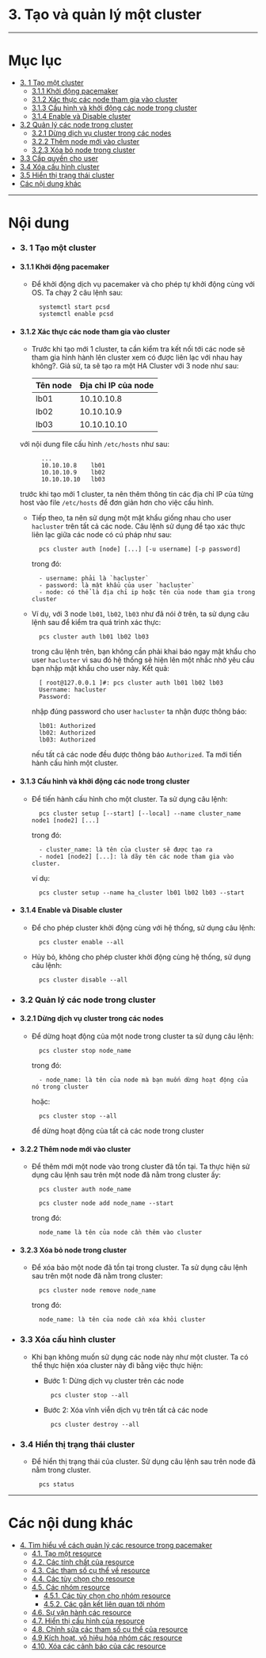 # 3. Tạo và quản lý một cluster


____


# Mục lục

- [3. 1  Tạo một cluster](#create)
	- [3.1.1 Khởi động pacemaker](#start)
	- [3.1.2 Xác thực các node tham gia vào cluster](#authen)
	- [3.1.3 Cấu hình và khởi động các node trong cluster](#cluster-nodes)
	- [3.1.4 Enable và Disable cluster](#ed-services)
- [3.2 Quản lý các node trong cluster](#man-node)
	- [3.2.1 Dừng dịch vụ cluster trong các nodes](#stop-node)
	- [3.2.2 Thêm node mới vào cluster](#add-node)
	- [3.2.3 Xóa bỏ node trong cluster](#rem-node)
- [3.3 Cấp quyền cho user](#permit)
- [3.4 Xóa cấu hình cluster](#rem-config)
- [3.5 Hiển thị trạng thái cluster](#disp-stat)
- [Các nội dung khác](#contents-other)
____


# Nội dung


- ### <a name="create">3. 1  Tạo một cluster</a>
- #### <a name="start">3.1.1 Khởi động pacemaker</a>
	- Để khởi động dịch vụ pacemaker và cho phép tự khởi động cùng với OS. Ta chạy 2 câu lệnh sau:

			systemctl start pcsd
			systemctl enable pcsd

- #### <a name="authen">3.1.2 Xác thực các node tham gia vào cluster</a>

	- Trước khi tạo mới 1 cluster, ta cần kiểm tra kết nối tới các node sẽ tham gia hình hành lên cluster xem có được liên lạc với nhau hay không?. Giả sử, ta sẽ tạo ra một HA Cluster với 3 node như sau:

		| Tên node | Địa chỉ IP của node |
		| ------------- | ------------- |
		| lb01 | 10.10.10.8 |
		| lb02 | 10.10.10.9 |
		| lb03 | 10.10.10.10 |
		
	với nội dung file cấu hình `/etc/hosts` như sau:

			...
			10.10.10.8    lb01
			10.10.10.9    lb02
			10.10.10.10   lb03

	trước khi tạo mới 1 cluster, ta nên thêm thông tin các địa chỉ IP của từng host vào file `/etc/hosts` để đơn giản hơn cho việc cấu hình.

	- Tiếp theo, ta nên sử dụng một mật khẩu giống nhau cho user `hacluster` trên tất cả các node. Câu lệnh sử dụng để tạo xác thực liên lạc giữa các node có cú pháp như sau:

			pcs cluster auth [node] [...] [-u username] [-p password]

		trong đó:

			- username: phải là `hacluster`
			- password: là mật khẩu của user `hacluster`
			- node: có thể là địa chỉ ip hoặc tên của node tham gia trong cluster

	- Ví dụ, với 3 node `lb01`, `lb02`, `lb03` như đã nói ở trên, ta sử dụng câu lệnh sau để kiểm tra quá trình xác thực:

			pcs cluster auth lb01 lb02 lb03

		trong câu lệnh trên, bạn không cần phải khai báo ngay mật khẩu cho user `hacluster` vì sau đó hệ thống sẽ hiện lên một nhắc nhở yêu cầu bạn nhập mật khẩu cho user này. Kết quả: 

			[ root@127.0.0.1 ]#: pcs cluster auth lb01 lb02 lb03
			Username: hacluster
			Password:
		
		nhập đúng password cho user `hacluster` ta nhận được thông báo:

			lb01: Authorized
			lb02: Authorized
			lb03: Authorized

		nếu tất cả các node đều được thông báo `Authorized`. Ta mới tiến hành cấu hình một cluster.

- #### <a name="cluster-nodes">3.1.3 Cấu hình và khởi động các node trong cluster</a>

	- Để tiến hành cấu hình cho một cluster. Ta sử dụng câu lệnh:

			pcs cluster setup [--start] [--local] --name cluster_name node1 [node2] [...]

		trong đó:

			- cluster_name: là tên của cluster sẽ được tạo ra
			- node1 [node2] [...]: là dãy tên các node tham gia vào cluster.

		ví dụ:

			pcs cluster setup --name ha_cluster lb01 lb02 lb03 --start

- #### <a name="ed-services">3.1.4 Enable và Disable cluster</a>

	- Để cho phép cluster khởi động cùng với hệ thống, sử dụng câu lệnh:

			pcs cluster enable --all

	- Hủy bỏ, không cho phép cluster khởi động cùng hệ thống, sử dụng câu lệnh:

			pcs cluster disable --all

- ### <a name="man-node">3.2 Quản lý các node trong cluster</a>
- #### <a name="stop-node">3.2.1 Dừng dịch vụ cluster trong các nodes</a>
	
	- Để dừng hoạt động của một node trong cluster ta sử dụng câu lệnh:

			pcs cluster stop node_name

		trong đó:

			- node_name: là tên của node mà bạn muốn dừng hoạt động của nó trong cluster

		hoặc:

			pcs cluster stop --all

		để dừng hoạt động của tất cả các node trong cluster

- #### <a name="add-node">3.2.2 Thêm node mới vào cluster</a>

	- Để thêm mới một node vào trong cluster đã tồn tại. Ta thực hiện sử dụng câu lệnh sau trên một node đã nằm trong cluster ấy:
			
			pcs cluster auth node_name

			pcs cluster node add node_name --start

		trong đó:

			node_name là tên của node cần thêm vào cluster


- #### <a name="rem-node">3.2.3 Xóa bỏ node trong cluster</a>

	- Để xóa bảo một node đã tồn tại trong cluster. Ta sử dụng câu lệnh sau trên một node đã nằm trong cluster:

			pcs cluster node remove node_name

		trong đó:

			node_name: là tên của node cần xóa khỏi cluster

- ### <a name="rem-config">3.3 Xóa cấu hình cluster</a>

	- Khi bạn không muốn sử dụng các node này như một cluster. Ta có thể thực hiện xóa cluster này đi bằng việc thực hiện:

		+ Bước 1: Dừng dịch vụ cluster trên các node

				pcs cluster stop --all

		+ Bước 2: Xóa vĩnh viễn dịch vụ trên tất cả các node

				pcs cluster destroy --all


- ### <a name="disp-stat">3.4 Hiển thị trạng thái cluster</a>

	- Để hiển thị trạng thái của cluster. Sử dụng câu lệnh sau trên node đã nằm trong cluster.

			pcs status

____


# <a name="contents-other">Các nội dung khác</a>

- [4. Tìm hiểu về cách quản lý các resource trong pacemaker](pcmk-resource.md)
	- [4.1. Tạo một resource](pcmk-resource.md#create)
	- [4.2. Các tính chất của resource](pcmk-resource.md#properties)
	- [4.3. Các tham số cụ thể về resource](pcmk-resource.md#parameter)
	- [4.4. Các tùy chọn cho resource](pcmk-resource.md#options)
	- [4.5. Các nhóm resource](pcmk-resource.md#groups)
		- [4.5.1. Các tùy chọn cho nhóm resource](pcmk-resource.md#options-group)
		- [4.5.2. Các gắn kết liên quan tới nhóm](pcmk-resource.md#stickness)
	- [4.6. Sự vận hành các resource](pcmk-resource.md#operations)
	- [4.7. Hiển thị cấu hình của resource](pcmk-/resource.md#displaydocs-config)
	- [4.8. Chỉnh sửa các tham số cụ thể của resource](pcmk-resource.md#modifieddocs-parameters)
	- [4.9 Kích hoạt, vô hiệu hóa nhóm các resource](pcmk-resource.md#enablingdocs-disabling)
	- [4.10. Xóa các cảnh báo của các resource](pcmk-resource.md#cleanup)